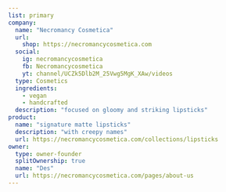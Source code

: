 ```yaml
---
list: primary
company:
  name: "Necromancy Cosmetica"
  url:
    shop: https://necromancycosmetica.com
  social:
    ig: necromancycosmetica
    fb: Necromancycosmetica
    yt: channel/UCZk5Dlb2M_25Vwg5MgK_XAw/videos
  type: Cosmetics
  ingredients:
    - vegan
    - handcrafted
  description: "focused on gloomy and striking lipsticks"
product:
  name: "signature matte lipsticks"
  description: "with creepy names"
  url: https://necromancycosmetica.com/collections/lipsticks
owner:
  type: owner-founder
  splitOwnership: true
  name: "Des"
  url: https://necromancycosmetica.com/pages/about-us
---
```

